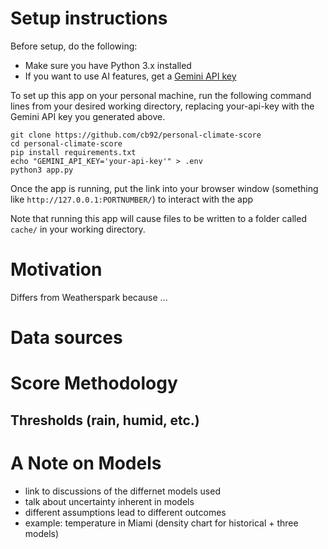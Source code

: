 # Setup instructions 
Before setup, do the following:
- Make sure you have Python 3.x installed
- If you want to use AI features, get a [Gemini API key](https://ai.google.dev/gemini-api/docs)

To set up this app on your personal machine, run the following command lines from your desired working directory, replacing your-api-key with the Gemini API key you generated above. 
```
git clone https://github.com/cb92/personal-climate-score
cd personal-climate-score
pip install requirements.txt
echo "GEMINI_API_KEY='your-api-key'" > .env
python3 app.py
```
Once the app is running, put the link into your browser window (something like `http://127.0.0.1:PORTNUMBER/`) to interact with the app

Note that running this app will cause files to be written to a folder called `cache/` in your working directory.

# Motivation
Differs from Weatherspark because ... 

# Data sources

# Score Methodology

## Thresholds (rain, humid, etc.)

# A Note on Models
- link to discussions of the differnet models used
- talk about uncertainty inherent in models
- different assumptions lead to different outcomes
- example: temperature in Miami (density chart for historical + three models)
